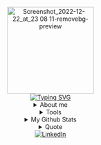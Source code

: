 <div align="center">
<br>
<div>
  <div align=center>
      <img height="200" alt="Screenshot_2022-12-22_at_23 08 11-removebg-preview" src="https://img.freepik.com/vector-gratis/chica-usando-laptop-codigo-binario_1308-114505.jpg?w=740&t=st=1680707289~exp=1680707889~hmac=9138334f48abdd78293565038b57b8fe9699b7cc08df666c6584507f9bcbb4a1" alt="Avatar photo of Chris">
  </div>
  <div align=center>
      <a href="https://git.io/typing-svg"><img src="https://readme-typing-svg.demolab.com?font=VT323&size=35&duration=3500&pause=300&color=A89568&center=true&vCenter=true&width=500&lines=Hey%2C+I'm+Chris;Welcome+to+my+profile!;Description+of+myself%3A;Front+End+Developer;Enthusiast;Chess+lover;Run+lover;Young+at+heart" alt="Typing SVG" /></a>
  </div>
</div>

<details>
<summary>About me</summary>

[//]: # (You must have a lf before the markdown element when inside a block for it to work: https://stackoverflow.com/questions/29368902/how-can-i-wrap-my-markdown-in-an-html-div)

<div align="left">

```js
/**
 * Represents me.
 * @constructor
 * @param {string} city - Santiago, Chile.
 * @param {string} languagues - English, Spanish.
 * @param {string} jobTitle - Front End Developer.
 * @param {string} approachable - Yes, to collaborate on projects.
 * @param {Date} birthday - 20 May
 * @throws {Pets} Cat lover.
 */
```
</div>

</details>


<details>
<summary>Tools</summary>
<div>
  <p style="display: inline-block;" align="center">
    <kbd>
      <kbd>Programming Languages</kbd>
      <br>
      <br>
      <img width="30px" src="https://cdn.jsdelivr.net/gh/devicons/devicon/icons/javascript/javascript-original.svg" /> 
    </kbd>
    <kbd>
      <kbd>Back-end</kbd>
      <br>
      <br>
      <img width="30px" src="https://cdn.jsdelivr.net/gh/devicons/devicon/icons/nodejs/nodejs-original.svg" />
    </kbd> 
    <kbd>
      <kbd>Front-end</kbd>
      <br>
      <br>
      <img width="30px" src="https://cdn.jsdelivr.net/gh/devicons/devicon/icons/html5/html5-original.svg" /> 
      <img width="30px" src="https://cdn.jsdelivr.net/gh/devicons/devicon/icons/css3/css3-plain-wordmark.svg" /> 
      <img width="30px" src="https://cdn.jsdelivr.net/gh/devicons/devicon/icons/bootstrap/bootstrap-plain.svg" /> 
    </kbd>
    <kbd>
      <kbd>Database</kbd>
      <br>
      <br>
      <img width="30px" src="https://cdn.jsdelivr.net/gh/devicons/devicon/icons/mysql/mysql-plain.svg" />
     </kbd>
    <kbd>
      <kbd>Tools</kbd>
      <br>
      <br>
      <img width="30px" src="https://cdn.jsdelivr.net/gh/devicons/devicon/icons/vscode/vscode-original.svg" />
    </kbd>
     <kbd>
      <kbd>Library/FrameWorks</kbd>
      <br>
      <br>
      <img width="30px" src="https://upload.wikimedia.org/wikipedia/commons/thumb/c/cf/Angular_full_color_logo.svg/2048px-Angular_full_color_logo.svg.png" />
      <img width="30px" src="https://cdn.jsdelivr.net/gh/devicons/devicon/icons/bootstrap/bootstrap-original.svg" />
    </kbd>
     <kbd>
      <kbd>Test</kbd>
      <br>
      <br>
       <img width="30px" src="https://iconape.com/wp-content/files/dx/352988/png/jest-logo.png" />
       <img width="30px" src="https://upload.wikimedia.org/wikipedia/en/2/22/Logo_jasmine.svg" />
    </kbd>
    <kbd>
      <kbd>Design</kbd>
      <br>
      <br>
      <img width="30px" src="https://cdn-icons-png.flaticon.com/512/5968/5968705.png" />
      <img width="30px" src="https://upload.wikimedia.org/wikipedia/commons/thumb/a/af/Adobe_Photoshop_CC_icon.svg/1051px-Adobe_Photoshop_CC_icon.svg.png" />
    </kbd>
    
  </p>
</div>
</details>

  <details>
  <summary>My Github Stats</summary>
<p align="center">

  <img width="50%" src="https://github-readme-stats.vercel.app/api?username=chrisolivos&theme=algolia&show_icons=true&bg_color=transparent&title_color=navy&text_color=black" />
 </br>
  <img width="50%" src="https://github-readme-streak-stats.herokuapp.com/?user=chrisolivos"/>
 </br>
  


</p>
  </details>
  
<details>
  <summary>Quote</summary>
  <br>
  One of my favourite quotes
  <blockquote>
    “Can I say something? Um, I’m the type of person that if you ask me a question and I don’t know the answer, I’m gonna tell you that I don’t know. But I bet you what, I know how to find the answer and I will find the answer.”
    <br><strong>Chris Gardner interpreted by Will Smith in the movie "Pursuit of Happyness" (2006)</strong>
  </blockquote>



  </td>
  </tr>
</table>
</details>

</details>



</div>

<div align=center>
  <a href="https://www.linkedin.com/in/chris-olivos/"><img src="https://img.shields.io/static/v1?style=for-the-badge&message=LinkedIn&color=0A66C2&logo=LinkedIn&logoColor=FFFFFF&label=" alt="LinkedIn" /></a>
 </div>
